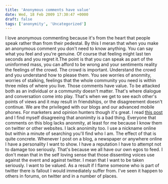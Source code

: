 ```yaml
---
title: 'Anonymous comments have value'
date: Wed, 18 Feb 2009 17:30:47 +0000
draft: false
tags: ['anonymity', 'Uncategorized']
---
```


I love anonymous commenting because it's from the heart that people speak rather than from their pedestal. By this I meran that when you make an anonymous comment you don't need to know anything. You can say what you feel and you're genuine. Of course that feeling might last ten seconds and you regret it.The point is that you can speak as part of the uninformed mass, you can afford to be wrong and your sentiments reality the feelings of the crowd. The crowd is important. Understand the crowd and you understand how to please them. You see worries of anonmity, worries of stalking, feelings that the whole community you need is within three miles of where you live. Those comments have value. To be attacked both as an individual or a community doesn't matter. That's where dialogue and conversation come into play. That's when we get to see each other's points of views and it may result in friendships, or the disagreement doesn't continue. We are the privileged with our blogs and our advanced mobile phones. For marketers and opinion hunters though it's great. I read [this post](http://blog.fuelmyblog.co.uk/blog/2009/02/18/do-you-allow-anonymous-comments/) and I find myself disagreeing that anonimity is a bad thing. Everyone that comments on this blog lacks anonmity, at least for me because I know them on twitter or other websites. I lack anonimity too. I use a nickname online but within a minute of searching you'll find who I am. The effect of that is quite concrete. Whenever I post on a blog, a newspaper or anywhere online I have a personality I want to show. I have a reputation I have to attempt not to damage too seriously. That's because we all have our own egos to feed. I don't mean that in the self loving sense that those dissenting voices use against the event and against twitter. I mean that I want to be taken seriously. I want to be valued. As a result if I flame someone who is part of twitter there is fallout I would immediately suffer from. I've seen it happen to others in forums, on twitter and in a number of places.